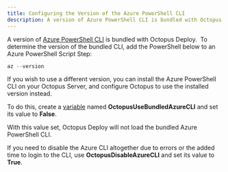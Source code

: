 ```yaml
---
title: Configuring the Version of the Azure PowerShell CLI
description: A version of Azure PowerShell CLI is bundled with Octopus Deploy and it's possible to configure which version you wish to use in your deployments.
---
```


A version of [Azure PowerShell CLI](https://docs.microsoft.com/cli/azure/) is bundled with Octopus Deploy.  To determine the version of the bundled CLI, add the PowerShell below to an Azure PowerShell Script Step:

```powershell
az --version
```

If you wish to use a different version, you can install the Azure PowerShell CLI on your Octopus Server, and configure Octopus to use the installed version instead. 

To do this, create a [variable](/docs/deployment-process/variables/index.md) named **OctopusUseBundledAzureCLI** and set its value to **False**.

With this value set, Octopus Deploy will not load the bundled Azure PowerShell CLI.


If you need to disable the Azure CLI altogether due to errors or the added time to login to the CLI, use **OctopusDisableAzureCLI** and set its value to **True**.